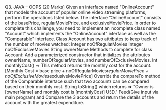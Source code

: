 Q3. JAVA – OOPS [20 Marks]
 Given an interface named "OnlineAccount" that models the account of popular online video streaming platforms, perform the operations listed below. The interface "OnlineAccount" consists of the basePrice, regularMoviePrice, and exclusiveMoviePrice.
In order to complete this challenge, you need to implement an incomplete class named "Account" which implements the "OnlineAccount" interface as well as the "Comparable<Account>" interface.
Class Account has two attributes to keep track of the number of movies watched:
Integer noOfRegularMovies
Integer noOfExclusiveMovies
String ownerName
 Methods to complete for class Account:
Add a parameterized constructor that initializes the attributes ownerName, numberOfRegularMovies, and numberOfExclusiveMovies.
Int monthlyCost() => This method returns the monthly cost for the account. [Monthly Cost = base price + noOfRegularMovies*regularMoviePrice + noOfExclusiveMovies*exclusiveMoviePrice]
Override the compareTo method of the Comparable interface such that two accounts can be compared based on their monthly cost.
String toString() which returns => "Owner is [ownerName] and monthly cost is [monthlyCost] USD."
Feed(Give input via main program) and Compare the 3 accounts and return the details of the account with the greatest expenditure.
